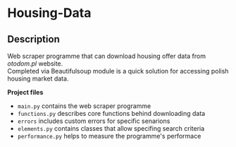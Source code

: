 # Housing-Data

## **Description** 
Web scraper programme that can download housing offer data from *otodom.pl* website. </br>
Completed via Beautifulsoup module is a quick solution for accessing polish housing market data.

**Project files**
- `main.py` contains the web scraper programme
- `functions.py` describes core functions behind downloading data
- `errors` includes custom errors for specific senarions
- `elements.py` contains classes that allow specifing search criteria
- `performance.py` helps to measure the programme's performace
